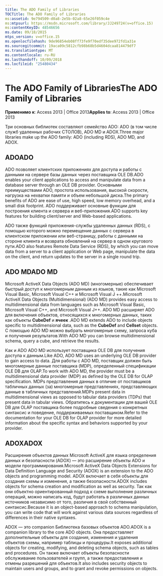 ```yaml
---
title: The ADO Family of Libraries
TOCTitle: The ADO Family of Libraries
ms:assetid: 9e794509-d0a8-2e5b-02a8-65e26f059c4e
ms:mtpsurl: https://msdn.microsoft.com/library/JJ249724(v=office.15)
ms:contentKeyID: 48546656
ms.date: 09/18/2015
mtps_version: v=office.15
ms.openlocfilehash: 9de96854eb08ff73fe9f70edf35dee972fd1a31e
ms.sourcegitcommit: 19aca09c5812cfb98b68b5d4604dcaa814479df7
ms.translationtype: MT
ms.contentlocale: ru-RU
ms.lasthandoff: 10/09/2018
ms.locfileid: "25480434"
---
```

# <a name="the-ado-family-of-libraries"></a><span data-ttu-id="c8f81-102">The ADO Family of Libraries</span><span class="sxs-lookup"><span data-stu-id="c8f81-102">The ADO Family of Libraries</span></span>


<span data-ttu-id="c8f81-103">**Применимо к**: Access 2013 | Office 2013</span><span class="sxs-lookup"><span data-stu-id="c8f81-103">**Applies to**: Access 2013 | Office 2013</span></span>



<span data-ttu-id="c8f81-104">Три основных библиотек составляют семейство ADO: ADO (в том числе служб удаленных рабочих СТОЛОВ), ADO MD и ADOX.</span><span class="sxs-lookup"><span data-stu-id="c8f81-104">Three major libraries make up the ADO family: ADO (including RDS), ADO MD, and ADOX.</span></span>

## <a name="ado"></a><span data-ttu-id="c8f81-105">ADO</span><span class="sxs-lookup"><span data-stu-id="c8f81-105">ADO</span></span>

<span data-ttu-id="c8f81-106">ADO позволяет клиентских приложениях для доступа и работы с данными на сервере базы данных через поставщика OLE DB.</span><span class="sxs-lookup"><span data-stu-id="c8f81-106">ADO enables your client applications to access and manipulate data from a database server through an OLE DB provider.</span></span> <span data-ttu-id="c8f81-107">Основными преимуществами ADO, простота использования, высокой скорости, нагрузка на нехватки памяти и объем небольшой диска.</span><span class="sxs-lookup"><span data-stu-id="c8f81-107">The primary benefits of ADO are ease of use, high speed, low memory overhead, and a small disk footprint.</span></span> <span data-ttu-id="c8f81-108">ADO поддерживает основные функции для построения клиента и сервера и веб-приложения.</span><span class="sxs-lookup"><span data-stu-id="c8f81-108">ADO supports key features for building client/server and Web-based applications.</span></span>

<span data-ttu-id="c8f81-109">ADO также функций приложения-службы удаленных данных (RDS), с помощью которого можно перемещение данных с сервера в клиентском приложении или веб-страницу, работы с данными на стороне клиента и возврата обновлений на сервер в одном кругового пути.</span><span class="sxs-lookup"><span data-stu-id="c8f81-109">ADO also features Remote Data Service (RDS), by which you can move data from a server to a client application or Web page, manipulate the data on the client, and return updates to the server in a single round trip.</span></span>

## <a name="ado-md"></a><span data-ttu-id="c8f81-110">ADO MD</span><span class="sxs-lookup"><span data-stu-id="c8f81-110">ADO MD</span></span>

<span data-ttu-id="c8f81-111">Microsoft ActiveX Data Objects (ADO MD) (многомерные) обеспечивает быстрый доступ к многомерным данным из языков, такие как Microsoft Visual Basic, Microsoft Visual C++ и Microsoft Visual J ++.</span><span class="sxs-lookup"><span data-stu-id="c8f81-111">Microsoft ActiveX Data Objects (Multidimensional) (ADO MD) provides easy access to multidimensional data from languages such as Microsoft Visual Basic, Microsoft Visual C++, and Microsoft Visual J++.</span></span> <span data-ttu-id="c8f81-112">ADO MD расширяет ADO для включения объектов, относящихся к многомерных данных, таких как объекты **CubeDef** и **ячеек** .</span><span class="sxs-lookup"><span data-stu-id="c8f81-112">ADO MD extends ADO to include objects specific to multidimensional data, such as the **CubeDef** and **Cellset** objects.</span></span> <span data-ttu-id="c8f81-113">С помощью ADO MD можно выбрать многомерные схему, запроса куба и получения результатов.</span><span class="sxs-lookup"><span data-stu-id="c8f81-113">With ADO MD you can browse multidimensional schema, query a cube, and retrieve the results.</span></span>

<span data-ttu-id="c8f81-114">Как и ADO ADO MD использует поставщика OLE DB для получения доступа к данным.</span><span class="sxs-lookup"><span data-stu-id="c8f81-114">Like ADO, ADO MD uses an underlying OLE DB provider to gain access to data.</span></span> <span data-ttu-id="c8f81-115">Для работы с ADO MD, поставщик должен быть многомерные данные поставщика (MDP), определенный спецификации OLE DB для OLAP.</span><span class="sxs-lookup"><span data-stu-id="c8f81-115">To work with ADO MD, the provider must be a multidimensional data provider (MDP) as defined by the OLE DB for OLAP specification.</span></span> <span data-ttu-id="c8f81-116">MDPs представления данных в отличие от поставщиков табличных данных (за) многомерные представлениях, представляющих данные в табличных представлений.</span><span class="sxs-lookup"><span data-stu-id="c8f81-116">MDPs present data in multidimensional views as opposed to tabular data providers (TDPs) that present data in tabular views.</span></span> <span data-ttu-id="c8f81-117">Обратитесь к документации для вашей OLE DB для OLAP поставщика более подробные сведения о конкретных синтаксис и поведение, поддерживаемых поставщиком.</span><span class="sxs-lookup"><span data-stu-id="c8f81-117">Refer to the documentation for your OLE DB for OLAP provider for more detailed information about the specific syntax and behaviors supported by your provider.</span></span>

## <a name="adox"></a><span data-ttu-id="c8f81-118">ADOX</span><span class="sxs-lookup"><span data-stu-id="c8f81-118">ADOX</span></span>

<span data-ttu-id="c8f81-119">Расширения объектов данных Microsoft ActiveX для языка определения данных и безопасности (ADOX) — это расширение объекты ADO и модели программирования.</span><span class="sxs-lookup"><span data-stu-id="c8f81-119">Microsoft ActiveX Data Objects Extensions for Data Definition Language and Security (ADOX) is an extension to the ADO objects and programming model.</span></span> <span data-ttu-id="c8f81-120">ADOX включает в себя объекты для создания схемы и изменения, а также безопасности.</span><span class="sxs-lookup"><span data-stu-id="c8f81-120">ADOX includes objects for schema creation and modification as well as security.</span></span> <span data-ttu-id="c8f81-121">Так как они объектно ориентированный подход к схеме выполнение различных операций, можно написать код, будут работать в различных данных источников независимо от того, различия в свой собственный синтаксис.</span><span class="sxs-lookup"><span data-stu-id="c8f81-121">Because it is an object-based approach to schema manipulation, you can write code that will work against various data sources regardless of differences in their native syntaxes.</span></span>

<span data-ttu-id="c8f81-122">ADOX — это companion Библиотека базовых объектов ADO.</span><span class="sxs-lookup"><span data-stu-id="c8f81-122">ADOX is a companion library to the core ADO objects.</span></span> <span data-ttu-id="c8f81-123">Она предоставляет дополнительные объекты для создания, изменения и удаления объектов схемы, например таблицы и процедуры.</span><span class="sxs-lookup"><span data-stu-id="c8f81-123">It exposes additional objects for creating, modifying, and deleting schema objects, such as tables and procedures.</span></span> <span data-ttu-id="c8f81-124">Он также включает объекты безопасности обслуживание пользователей и групп, а также предоставления и отмены разрешений для объектов.</span><span class="sxs-lookup"><span data-stu-id="c8f81-124">It also includes security objects to maintain users and groups, and to grant and revoke permissions on objects.</span></span>


